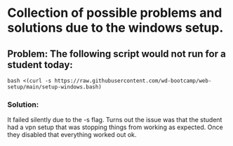 # Collection of possible problems and solutions due to the windows setup.

## Problem: The following script would not run for a student today:

`bash <(curl -s https://raw.githubusercontent.com/wd-bootcamp/web-setup/main/setup-windows.bash)`

### Solution:

It failed silently due to the -s flag.
Turns out the issue was that the student had a vpn setup that was stopping things from working as expected. Once they disabled that everything worked out ok.
